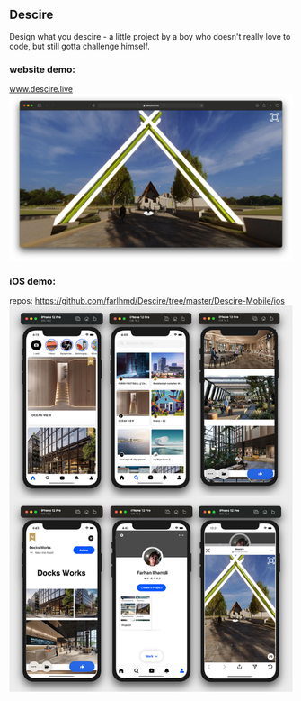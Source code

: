 ## Descire
Design what you descire - a little project by a boy who doesn't really love to code, but still gotta challenge himself.

### website demo: 
www.descire.live
![alt text](https://github.com/farlhmd/Descire/blob/master/media/descire.jpg)
### iOS demo:
repos: https://github.com/farlhmd/Descire/tree/master/Descire-Mobile/ios
![alt text](https://github.com/farlhmd/Descire/blob/master/Descire-Mobile/ios/Descire.jpg)